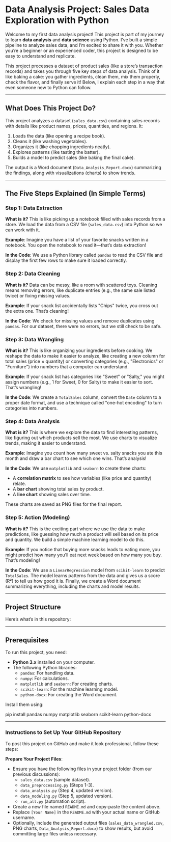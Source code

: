 # Data Analysis Project: Sales Data Exploration with Python

Welcome to my first data analysis project! This project is part of my journey to learn **data analysis** and **data science** using Python. I’ve built a simple pipeline to analyze sales data, and I’m excited to share it with you. Whether you’re a beginner or an experienced coder, this project is designed to be easy to understand and replicate.

This project processes a dataset of product sales (like a store’s transaction records) and takes you through five key steps of data analysis. Think of it like baking a cake: you gather ingredients, clean them, mix them properly, check the flavor, and finally serve it! Below, I explain each step in a way that even someone new to Python can follow.

---

## What Does This Project Do?

This project analyzes a dataset (`sales_data.csv`) containing sales records with details like product names, prices, quantities, and regions. It:
1. Loads the data (like opening a recipe book).
2. Cleans it (like washing vegetables).
3. Organizes it (like chopping ingredients neatly).
4. Explores patterns (like tasting the batter).
5. Builds a model to predict sales (like baking the final cake).

The output is a Word document (`Data_Analysis_Report.docx`) summarizing the findings, along with visualizations (charts) to show trends.

---

## The Five Steps Explained (In Simple Terms)

### Step 1: Data Extraction
**What is it?** This is like picking up a notebook filled with sales records from a store. We load the data from a CSV file (`sales_data.csv`) into Python so we can work with it.

**Example**: Imagine you have a list of your favorite snacks written in a notebook. You open the notebook to read it—that’s data extraction!

**In the Code**: We use a Python library called `pandas` to read the CSV file and display the first few rows to make sure it loaded correctly.

### Step 2: Data Cleaning
**What is it?** Data can be messy, like a room with scattered toys. Cleaning means removing errors, like duplicate entries (e.g., the same sale listed twice) or fixing missing values.

**Example**: If your snack list accidentally lists "Chips" twice, you cross out the extra one. That’s cleaning!

**In the Code**: We check for missing values and remove duplicates using `pandas`. For our dataset, there were no errors, but we still check to be safe.

### Step 3: Data Wrangling
**What is it?** This is like organizing your ingredients before cooking. We reshape the data to make it easier to analyze, like creating a new column for total sales (price × quantity) or converting categories (e.g., "Electronics" or "Furniture") into numbers that a computer can understand.

**Example**: If your snack list has categories like "Sweet" or "Salty," you might assign numbers (e.g., 1 for Sweet, 0 for Salty) to make it easier to sort. That’s wrangling!

**In the Code**: We create a `TotalSales` column, convert the `Date` column to a proper date format, and use a technique called "one-hot encoding" to turn categories into numbers.

### Step 4: Data Analysis
**What is it?** This is where we explore the data to find interesting patterns, like figuring out which products sell the most. We use charts to visualize trends, making it easier to understand.

**Example**: Imagine you count how many sweet vs. salty snacks you ate this month and draw a bar chart to see which one wins. That’s analysis!

**In the Code**: We use `matplotlib` and `seaborn` to create three charts:
- A **correlation matrix** to see how variables (like price and quantity) relate.
- A **bar chart** showing total sales by product.
- A **line chart** showing sales over time.

These charts are saved as PNG files for the final report.

### Step 5: Action (Modeling)
**What is it?** This is the exciting part where we use the data to make predictions, like guessing how much a product will sell based on its price and quantity. We build a simple machine learning model to do this.

**Example**: If you notice that buying more snacks leads to eating more, you might predict how many you’ll eat next week based on how many you buy. That’s modeling!

**In the Code**: We use a `LinearRegression` model from `scikit-learn` to predict `TotalSales`. The model learns patterns from the data and gives us a score (R²) to tell us how good it is. Finally, we create a Word document summarizing everything, including the charts and model results.

---

## Project Structure

Here’s what’s in this repository:

---

## Prerequisites

To run this project, you need:
- **Python 3.x** installed on your computer.
- The following Python libraries:
  - `pandas`: For handling data.
  - `numpy`: For calculations.
  - `matplotlib` and `seaborn`: For creating charts.
  - `scikit-learn`: For the machine learning model.
  - `python-docx`: For creating the Word document.

Install them using:

pip install pandas numpy matplotlib seaborn scikit-learn python-docx

---

### Instructions to Set Up Your GitHub Repository

To post this project on GitHub and make it look professional, follow these steps:

**Prepare Your Project Files**:
   - Ensure you have the following files in your project folder (from our previous discussions):
     - `sales_data.csv` (sample dataset).
     - `data_preprocessing.py` (Steps 1-3).
     - `data_analysis.py` (Step 4, updated version).
     - `data_modeling.py` (Step 5, updated version).
     - `run_all.py` (automation script).
   - Create a new file named `README.md` and copy-paste the content above.
   - Replace `[Your Name]` in the `README.md` with your actual name or GitHub username.
   - Optionally, include the generated output files (`sales_data_wrangled.csv`, PNG charts, `Data_Analysis_Report.docx`) to show results, but avoid committing large files unless necessary.
   
 
